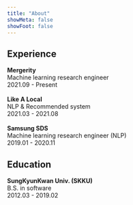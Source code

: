 ```yaml
---
title: "About"
showMeta: false
showFoot: false
---
```

## Experience
**Mergerity**  
Machine learning research engineer  
2021.09 - Present  
\
**Like A Local**  
NLP & Recommended system  
2021.03 - 2021.08  
\
**Samsung SDS**  
Machine learning research engineer (NLP)  
2019.01 - 2020.11

## Education
**SungKyunKwan Univ. (SKKU)**  
B.S. in software  
2012.03 - 2019.02
